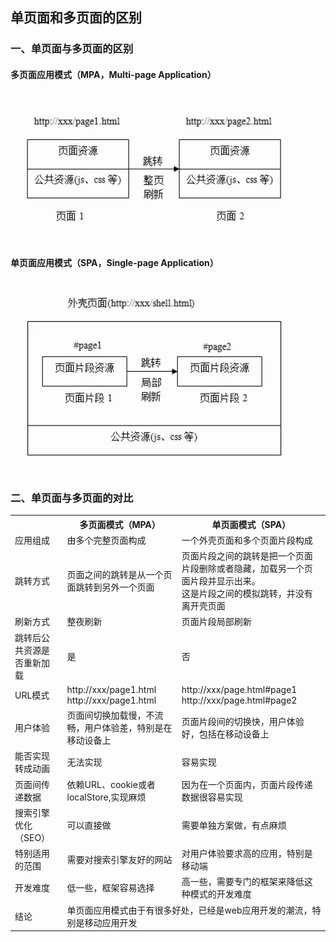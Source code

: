 ## 单页面和多页面的区别

### 一、单页面与多页面的区别

#### 多页面应用模式（MPA，Multi-page Application）
![图片](../assets/imgs/前端知识点/1.png)

#### 单页面应用模式（SPA，Single-page Application）
![图片](../assets/imgs/前端知识点/2.png)

### 二、单页面与多页面的对比

<table>
  <tr>
    <th></th>
    <th>多页面模式（MPA）</th>
    <th>单页面模式（SPA）</th>
  </tr>
  <tr>
    <td>应用组成</td>
    <td>由多个完整页面构成</td>
    <td>一个外壳页面和多个页面片段构成</td>
  </tr>
  <tr>
    <td>跳转方式</td>
    <td>页面之间的跳转是从一个页面跳转到另外一个页面</td>
    <td>
      页面片段之间的跳转是把一个页面片段删除或者隐藏，加载另一个页面片段并显示出来。
      <br>
      这是片段之间的模拟跳转，并没有离开壳页面
    </td>
  </tr>
  <tr>
    <td>刷新方式</td>
    <td>整夜刷新</td>
    <td>页面片段局部刷新</td>
  </tr>
  <tr>
    <td>跳转后公共资源是否重新加载</td>
    <td>是</td>
    <td>否</td>
  </tr>
  <tr>
    <td>URL模式</td>
    <td>http://xxx/page1.html <br> http://xxx/page1.html</td>
    <td>http://xxx/page.html#page1 <br> http://xxx/page.html#page2</td>
  </tr>
  <tr>
    <td>用户体验</td>
    <td>页面间切换加载慢，不流畅，用户体验差，特别是在移动设备上</td>
    <td>页面片段间的切换快，用户体验好，包括在移动设备上</td>
  </tr>
  <tr>
    <td>能否实现转成动画</td>
    <td>无法实现</td>
    <td>容易实现</td>
  </tr>
  <tr>
    <td>页面间传递数据</td>
    <td>依赖URL、cookie或者localStore,实现麻烦</td>
    <td>因为在一个页面内，页面片段传递数据很容易实现</td>
  </tr>
  <tr>
    <td>搜索引擎优化（SEO）</td>
    <td>可以直接做</td>
    <td>需要单独方案做，有点麻烦</td>
  </tr>
  <tr>
    <td>特别适用的范围</td>
    <td>需要对搜索引擎友好的网站</td>
    <td>对用户体验要求高的应用，特别是移动端</td>
  </tr>
  <tr>
    <td>开发难度</td>
    <td>低一些，框架容易选择</td>
    <td>高一些，需要专门的框架来降低这种模式的开发难度</td>
  </tr>
  <tr>
    <td>结论</td>
    <td colspan="2">单页面应用模式由于有很多好处，已经是web应用开发的潮流，特别是移动应用开发</td>
  </tr>
</table>